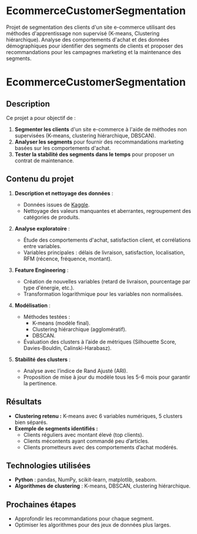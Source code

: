 # EcommerceCustomerSegmentation

Projet de segmentation des clients d'un site e-commerce utilisant des méthodes d'apprentissage non supervisé (K-means, Clustering hiérarchique). Analyse des comportements d'achat et des données démographiques pour identifier des segments de clients et proposer des recommandations pour les campagnes marketing et la maintenance des segments.

# EcommerceCustomerSegmentation

## Description
Ce projet a pour objectif de :  
1. **Segmenter les clients** d'un site e-commerce à l'aide de méthodes non supervisées (K-means, clustering hiérarchique, DBSCAN).  
2. **Analyser les segments** pour fournir des recommandations marketing basées sur les comportements d'achat.  
3. **Tester la stabilité des segments dans le temps** pour proposer un contrat de maintenance.  

## Contenu du projet
1. **Description et nettoyage des données** :  
   - Données issues de [Kaggle](https://www.kaggle.com/datasets/olistbr/brazilian-ecommerce).  
   - Nettoyage des valeurs manquantes et aberrantes, regroupement des catégories de produits.  

2. **Analyse exploratoire** :  
   - Étude des comportements d'achat, satisfaction client, et corrélations entre variables.  
   - Variables principales : délais de livraison, satisfaction, localisation, RFM (récence, fréquence, montant).  

3. **Feature Engineering** :  
   - Création de nouvelles variables (retard de livraison, pourcentage par type d'énergie, etc.).  
   - Transformation logarithmique pour les variables non normalisées.  

4. **Modélisation** :  
   - Méthodes testées :  
     - K-means (modèle final).  
     - Clustering hiérarchique (agglomératif).  
     - DBSCAN.  
   - Évaluation des clusters à l’aide de métriques (Silhouette Score, Davies-Bouldin, Calinski-Harabasz).  

5. **Stabilité des clusters** :  
   - Analyse avec l’indice de Rand Ajusté (ARI).  
   - Proposition de mise à jour du modèle tous les 5-6 mois pour garantir la pertinence.  

## Résultats
- **Clustering retenu :** K-means avec 6 variables numériques, 5 clusters bien séparés.  
- **Exemple de segments identifiés :**  
  - Clients réguliers avec montant élevé (top clients).  
  - Clients mécontents ayant commandé peu d’articles.  
  - Clients prometteurs avec des comportements d’achat modérés.  

## Technologies utilisées
- **Python** : pandas, NumPy, scikit-learn, matplotlib, seaborn.  
- **Algorithmes de clustering** : K-means, DBSCAN, clustering hiérarchique.  

## Prochaines étapes
- Approfondir les recommandations pour chaque segment.  
- Optimiser les algorithmes pour des jeux de données plus larges.  
